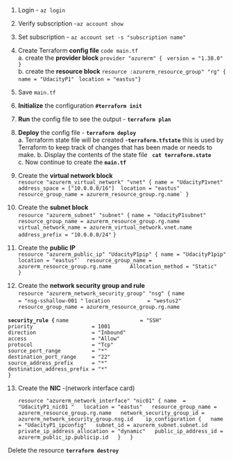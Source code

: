 1. Login - `az login`  
2. Verify subscription -`az account show`  
3. Set subscription - `az account set -s "subscription name"`  
4. Create Terraform **config file** `code main.tf`  
    a. create the **provider block** 
    `provider "azurerm" { `
    `version = "1.38.0"    }`    
    b. create the **resource block**
    `resource :azurerm_resource_group" "rg" { `
    `name = "UdacityP1" `
    `location = "eastus"}`    
5. Save `main.tf`  
6. **Initialize** the configuration **`#terraform init`**    
7. **Run** the config file to see the output - **`terraform plan`**    
8. **Deploy** the config file - **`terraform deploy`**    
   a. Terraform state file will be created -**`terraform.tfstate`** this is used by Terraform to keep track of changes that has been made or needs to make. 
   b. Display the contents of the state file **` cat terraform.state`**  
   c. Now continue to create the **`main.tf`**
9. Create the **virtual network block**  
``resource "azurerm_virtual_network" "vnet" {
  name = "UdacityP1vnet"
 address_space = ["10.0.0.0/16"] 
   location = "eastus"
   resource_group_name = azurerm_resource_group.rg.name`
   }``   

10. Create the **subnet block**  
   `resource "azurerm_subnet" "subnet" {`
   `name = "UdacityP1subnet"` 
   `resource_group_name = azurerm_resource_group.rg.name`  
   `virtual_network_name = azurerm_virtual_network.vnet.name`  
   `address_prefix = "10.0.0.0/24"`
   `}`  
 11. Create the **public IP**   
   ``resource "azurerm_public_ip" "UdacityP1pip" {
   name = "UdacityP1pip"
   location = "eastus"` 
   resource_group_name = azurerm_resource_group.rg.name     
   Allocation_method = "Static"  
   }``  


12. Create the **network security group and rule**      
`resource "azurerm_network_security_group" "nsg" {`
  `name                = "nsg-sshallow-001 "`
  `location            = "westus2"`
  `resource_group_name = azurerm_resource_group.rg.name`

  **`security_rule {`** 
    `name                       = "SSH"`  
    `priority                   = 1001`  
    `direction                  = "Inbound"`  
    `access                     = "Allow"`  
    `protocol                   = "Tcp"`  
    `source_port_range          = "*"`  
    `destination_port_range     = "22"`  
    `source_address_prefix      = "*"`  
    `destination_address_prefix = "*"`  
  `}`  

13. Create the **NIC** -(network interface card)  
    
    ``resource "azurerm_network_interface" "nic01" {
    name  = "UdacityP1_nic01 "  
    location = "eastus"  
    resource_group_name = azurerm_resource_group.rg.name  
    network_security_group_id = azurerm_network_security_group.nsg.id   
    ip_configuration {  
    name = "UdacityP1_ipconfig"  
    subnet_id = azurerm_subnet.subnet.id  
    private_ip_address_allocation = "dynamic"  
   public_ip_address_id = azurerm_public_ip.publicip.id  
  }  
}``  

 Delete the resource **`terraform destroy`**